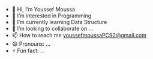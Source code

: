 - 👋 Hi, I’m Youssef Moussa
- 👀 I’m interested in Programming
- 🌱 I’m currently learning Data Structure
- 💞️ I’m looking to collaborate on ...
- 📫 How to reach me youssefmoussaPC92@gmail.com
- 😄 Pronouns: ...
- ⚡ Fun fact: ...

<!---
IamMoussa/IamMoussa is a ✨ special ✨ repository because its `README.md` (this file) appears on your GitHub profile.
You can click the Preview link to take a look at your changes.
--->
